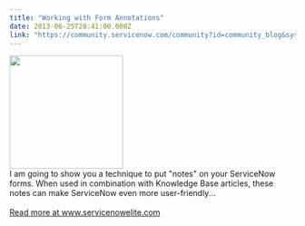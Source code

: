 ```yaml
---
title: "Working with Form Annotations"
date: 2013-06-25T20:41:00.000Z
link: "https://community.servicenow.com/community?id=community_blog&sys_id=163eae6ddbd0dbc01dcaf3231f96195a"
---
```

<p><p><img  alt="" class="jive-image" src="99819cc2db549fc068c1fb651f961904.iix" style="width: 200px; height: auto;" /><br />I am going to show you a technique to put "notes" on your ServiceNow forms. When used in combination with Knowledge Base articles, these notes can make ServiceNow even more user-friendly...<br /><br /><a title="w.servicenowelite.com/blog/2013/11/24/form-annotations" href="http://www.servicenowelite.com/blog/2013/11/24/form-annotations" target="_blank">Read more at www.servicenowelite.com</a></p><br /><!--break--></p>